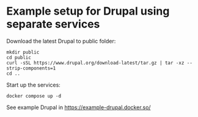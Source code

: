 # Example setup for Drupal using separate services

Download the latest Drupal to public folder:

```shell
mkdir public
cd public
curl -sSL https://www.drupal.org/download-latest/tar.gz | tar -xz --strip-components=1
cd ..
```

Start up the services:

```shell
docker compose up -d
```

See example Drupal in https://example-drupal.docker.so/
